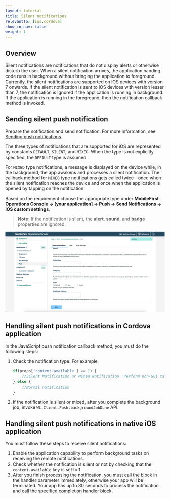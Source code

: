 ```yaml
---
layout: tutorial
title: Silent notifications
relevantTo: [ios,cordova]
show_in_nav: false
weight: 1
---
```

## Overview
Silent notifications are notifications that do not display alerts or otherwise disturb the user. When a silent notification arrives, the application handing code runs in background without bringing the application to foreground. Currently, the silent notifications are supported on iOS devices with version 7 onwards. If the silent notification is sent to iOS devices with version lesser than 7, the notification is ignored if the application is running in background. If the application is running in the foreground, then the notification callback method is invoked.

## Sending silent push notification
Prepare the notification and send notification. For more information, see [Sending push notifications](../../sending-notifications).

The three types of notifications that are supported for iOS are represented by constants `DEFAULT`, `SILENT`, and `MIXED`. When the type is not explicitly specified, the `DEFAULT` type is assumed.

For `MIXED` type notifications, a message is displayed on the device while, in the background, the app awakens and processes a silent notification. The callback method for `MIXED` type notifications gets called twice - once when the silent notification reaches the device and once when the application is opened by tapping on the notification.

Based on the requirement choose the appropriate type under **MobileFirst Operations Console → [your application] → Push → Send Notifications → iOS custom settings**. 

> **Note:** If the notification is silent, the **alert**, **sound**, and **badge** properties are ignored.

![Setting notification type for iOS silent notifications in the MobileFirst Operations Console](notification-type-for-silent-notifications.png)

## Handling silent push notifications in Cordova application
In the JavaScript push notification callback method, you must do the following steps:

1. Check the notification type. For example,

    ```javascript
    if(props['content-available'] == 1) {
        //Silent Notification or Mixed Notification. Perform non-GUI tasks here.
    } else {
        //Normal notification
    }
    ```

2. If the notification is silent or mixed, after you complete the background job, invoke `WL.Client.Push.backgroundJobDone` API.

## Handling silent push notifications in native iOS application
You must follow these steps to receive silent notifications:

1. Enable the application capability to perform background tasks on receiving the remote notifications.
2. Check whether the notification is silent or not by checking that the `content-available` key is set to **1**.
3. After you finish processing the notification, you must call the block in the handler parameter immediately, otherwise  your app will be terminated. Your app has up to 30 seconds to process the notification and call the specified completion handler block.

